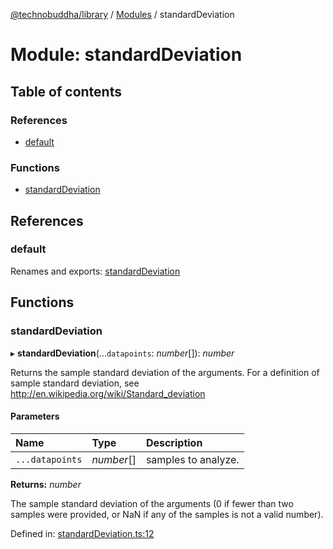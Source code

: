 [@technobuddha/library](../..) / [Modules](../Modules.md) / standardDeviation

# Module: standardDeviation

## Table of contents

### References

- [default](standarddeviation.md#default)

### Functions

- [standardDeviation](standarddeviation.md#standarddeviation)

## References

### default

Renames and exports: [standardDeviation](standarddeviation.md#standarddeviation)

## Functions

### standardDeviation

▸ **standardDeviation**(...`datapoints`: *number*[]): *number*

Returns the sample standard deviation of the arguments.  For a definition of
sample standard deviation, see http://en.wikipedia.org/wiki/Standard_deviation

#### Parameters

| Name | Type | Description |
| :------ | :------ | :------ |
| `...datapoints` | *number*[] | samples to analyze. |

**Returns:** *number*

The sample standard deviation of the arguments (0 if fewer
than two samples were provided, or NaN if any of the samples is
not a valid number).

Defined in: [standardDeviation.ts:12](../../src/standardDeviation.ts#L12)
